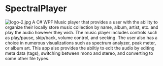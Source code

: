 # SpectralPlayer
![logo-2.jpg](https://github.com/candyskull920/SpectralPlayer/blob/master/SpectralPlayerApp/Images/PlayerUI/fantasma-logo-version-7-cambio.png?s=200)
A C# WPF Music player that provides a user with the ability to organize their locally store music collection by name, album, artist, etc. and play the audio however they wish.
The music player includes controls such as play/pause, skip/back, volume control, and seeking.
The user also has a choice in numerous visualizations such as spectrum analyzer, peak meter, or album art.
This app also provides the abiltiy to edit the audio by editing meta data (tags), switching between mono and stereo, and converting to some other file types.

